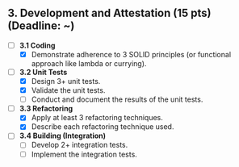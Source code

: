 ## 3. Development and Attestation (15 pts) (Deadline: ~)

- [ ] **3.1 Coding**
    - [X] Demonstrate adherence to 3 SOLID principles (or functional approach like lambda or currying).

- [ ] **3.2 Unit Tests**
    - [X] Design 3+ unit tests.
    - [X] Validate the unit tests.
    - [ ] Conduct and document the results of the unit tests.

- [ ] **3.3 Refactoring**
    - [X] Apply at least 3 refactoring techniques.
    - [X] Describe each refactoring technique used.

- [ ] **3.4 Building (Integration)**
    - [ ] Develop 2+ integration tests.
    - [ ] Implement the integration tests.

